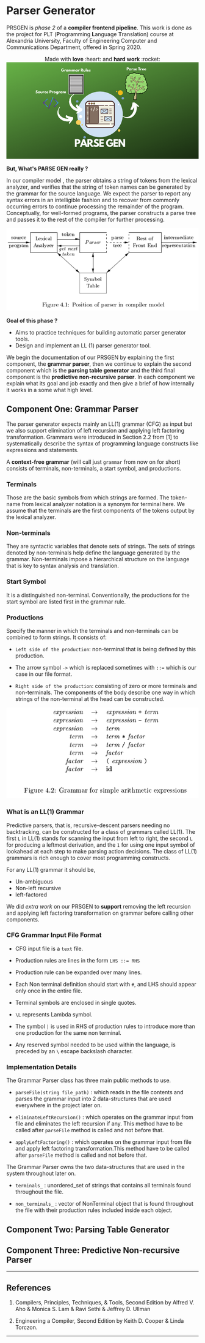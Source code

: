 # Parser Generator

PRSGEN is  *phase 2* of a **compiler frontend pipeline**. This work is done as the project for PLT (**P**rogramming **L**anguage **T**ranslation) course at Alexandria University, Faculty of Engineering Computer and Communications Department, offered in Spring 2020.

<p align='center'> Made with <b>love</b> :heart: and <b>hard work</b> :rocket:
<img src="./images/1.png"/>
</p>

**But, What's PARSE GEN really ?**

In our compiler model , the parser obtains a string of tokens from the lexical analyzer, and verifies that the string of token names can be generated by the grammar for the source language. We expect the parser to report any syntax errors in an intelligible fashion and to recover from commonly occurring errors to continue processing the remainder of the program.
Conceptually, for well-formed programs, the parser constructs a parse tree and passes it to the rest of the compiler for further processing.

<p align='center'><img src="./images/2.png"/></p>

**Goal of this phase ?**

- Aims to practice techniques for building automatic parser generator tools.
- Design and implement an LL (1) parser generator tool.

We begin the documentation of our PRSGEN by explaining the first component, the **grammar parser**, then we continue to explain the second component which is the **parsing table generator** and the third final component is the **predictive non-recursive parser**. In each component we explain what its goal and job exactly and then give a brief of how internally it works in a some what high level.

## Component One: Grammar Parser

The parser generator expects mainly an LL(1) grammar (CFG) as input but we also support elimination of left recursion and applying left factoring transformation.
Grammars were introduced in Section 2.2 from [1] to systematically describe the syntax of programming language constructs like expressions and statements.

A **context-free grammar** (will call just `grammar` from now on for short) consists of terminals, non-terminals, a start symbol, and productions.

### Terminals

Those are the basic symbols from which strings are formed. The token-name from lexical analyzer notation is a synonym for terminal here. We assume that the terminals are the first components of the tokens output by the lexical analyzer.


### Non-terminals

They are syntactic variables that denote sets of strings. The sets of strings denoted by non-terminals help define the language generated by the grammar. Non-terminals impose a hierarchical structure on the language that is key to syntax analysis and translation.

### Start Symbol

It is a distinguished non-terminal. Conventionally, the productions for the start symbol are listed first in the grammar rule.

### Productions

Specify the manner in which the terminals and non-terminals can be combined to form strings. It consists of:

- `Left side of the production`: non-terminal that is being defined by this production. 

- The arrow symbol `->` which is replaced sometimes with `::=` which is our case in our file format. 

- `Right side of the production`: consisting of zero or more terminals and non-terminals. The components of the body describe one way in which strings of the non-terminal at the head can be constructed.

<p align='center'><img src="./images/3.png"/></p>

### What is an LL(1) Grammar

Predictive parsers, that is, recursive-descent parsers needing no backtracking, can be constructed for a class of grammars called LL(1). The first `L` in LL(1) stands for scanning the input from left to right, the second `L` for producing a leftmost derivation, and the `1` for using one input symbol of lookahead at each step to make parsing action decisions.
The class of LL(1) grammars is rich enough to cover most programming constructs.

For any LL(1) grammar it should be,

- Un-ambiguous
- Non-left recursive
- left-factored

We did *extra work* on our PRSGEN to **support** removing the left recursion and applying left factoring transformation on grammar before calling other components.

### CFG Grammar Input File Format

- CFG input file is a `text` file.

- Production rules are lines in the form `LHS ::= RHS`

- Production rule can be expanded over many lines.

- Each Non terminal definition should start with `#`, and LHS should appear only once in the entire file.

- Terminal symbols are enclosed in single quotes.

- `\L` represents Lambda symbol.

- The symbol `|` is used in RHS of production rules to introduce more than one production for the same non terminal.

- Any reserved symbol needed to be used within the language, is preceded by an `\` escape backslash character.

### Implementation Details 

The Grammar Parser class has three main public methods to use.

- `parseFile(string file_path)` : which reads in the file contents and parses the grammar input into 2 data-structures that are used everywhere in the project later on.

- `eliminateLeftRecursion()` : which operates on the grammar input from file and eliminates the left recursion if any. This method have to be called after `parseFile` method is called and not before that.

- `applyLeftFactoring()` : which operates on the grammar input from file and apply left factoring transformation.This method have to be called after `parseFile` method is called and not before that.

The Grammar Parser owns the two data-structures that are used in the system throughout later on.

- `terminals_` : unordered_set of strings that contains all terminals found throughout the file.

- `non_terminals_` : vector of NonTerminal object that is found throughout the file with their production rules included inside each object.

## Component Two: Parsing Table Generator

## Component Three: Predictive Non-recursive Parser

---

## References

1. Compilers, Principles, Techniques, & Tools, Second Edition by Alfred V. Aho & Monica S. Lam & Ravi Sethi & Jeffrey D. Ullman

2. Engineering a Compiler, Second Edition by Keith D. Cooper & Linda Torczon.

---
